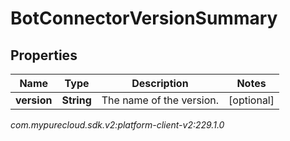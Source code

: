 # BotConnectorVersionSummary


## Properties

| Name | Type | Description | Notes |
| ------------ | ------------- | ------------- | ------------- |
| **version** | **String** | The name of the version. |  [optional] |




_com.mypurecloud.sdk.v2:platform-client-v2:229.1.0_
